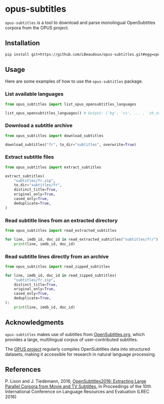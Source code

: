 # opus-subtitles

`opus-subtitles` is a tool to download and parse monolingual OpenSubtitles corpora from the OPUS project.

## Installation

```sh
pip install git+https://github.com/LBeaudoux/opus-subtitles.git#egg=opus-subtitles
```

## Usage

Here are some examples of how to use the `opus-subtitles` package.

### List available languages

```python
from opus_subtitles import list_opus_opensubtitles_languages

list_opus_opensubtitles_languages() # Output: ['bg', 'cs', ... , 'zh_ze']
```

### Download a subtitle archive

```python
from opus_subtitles import download_subtitles

download_subtitles("fr", to_dir="subtitles", overwrite=True)  
```

### Extract subtitle files

```python
from opus_subtitles import extract_subtitles

extract_subtitles(
    "subtitles/fr.zip",
    to_dir="subtitles/fr",
    distinct_title=True,
    original_only=True,
    cased_only=True,
    deduplicate=True,
)
```

### Read subtitle lines from an extracted directory

```python
from opus_subtitles import read_extracted_subtitles

for line, imdb_id, doc_id in read_extracted_subtitles("subtitles/fr/"):
    print(line, imdb_id, doc_id)
```

### Read subtitle lines directly from an archive

```python
from opus_subtitles import read_zipped_subtitles

for line, imdb_id, doc_id in read_zipped_subtitles(
    "subtitles/fr.zip",
    distinct_title=True,
    original_only=True,
    cased_only=True,
    deduplicate=True,
):
    print(line, imdb_id, doc_id)
```


## Acknowledgments

`opus-subtitles` makes use of subtitles from [OpenSubtitles.org](https://www.opensubtitles.org/), which provides a large, multilingual corpus of user-contributed subtitles.

The [OPUS project](https://opus.nlpl.eu/) regularly compiles OpenSubtitles data into structured datasets, making it accessible for research in natural language processing.

## References

P. Lison and J. Tiedemann, 2016, [OpenSubtitles2016: Extracting Large Parallel Corpora from Movie and TV Subtitles.](https://aclanthology.org/L16-1147/) In Proceedings of the 10th International Conference on Language Resources and Evaluation (LREC 2016)